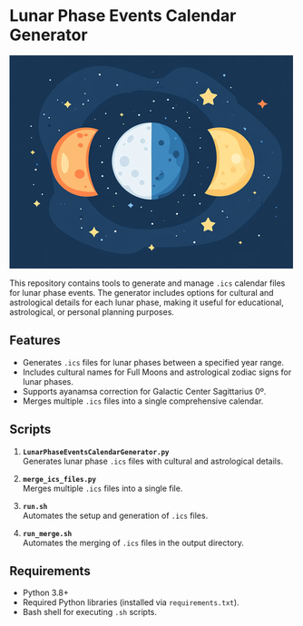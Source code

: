 # Lunar Phase Events Calendar Generator

![Lunar Phase Events Calendar Generator](lunarPhaseEventsCalendarGenerator-small.png)

This repository contains tools to generate and manage `.ics` calendar files for lunar phase events. The generator includes options for cultural and astrological details for each lunar phase, making it useful for educational, astrological, or personal planning purposes.

## Features

- Generates `.ics` files for lunar phases between a specified year range.
- Includes cultural names for Full Moons and astrological zodiac signs for lunar phases.
- Supports ayanamsa correction for Galactic Center Sagittarius 0º.
- Merges multiple `.ics` files into a single comprehensive calendar.

## Scripts

1. **`LunarPhaseEventsCalendarGenerator.py`**  
   Generates lunar phase `.ics` files with cultural and astrological details.

2. **`merge_ics_files.py`**  
   Merges multiple `.ics` files into a single file.

3. **`run.sh`**  
   Automates the setup and generation of `.ics` files.

4. **`run_merge.sh`**  
   Automates the merging of `.ics` files in the output directory.

## Requirements

- Python 3.8+
- Required Python libraries (installed via `requirements.txt`).
- Bash shell for executing `.sh` scripts.

